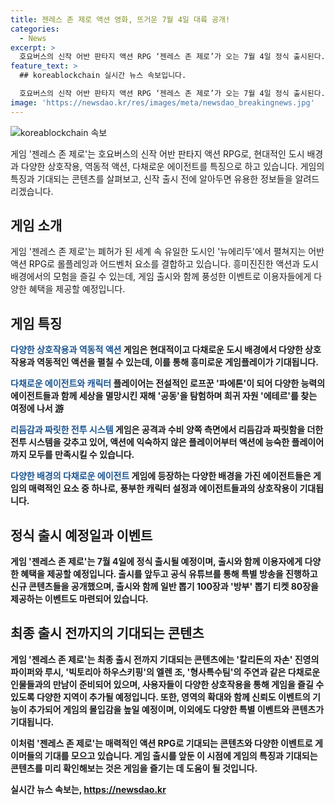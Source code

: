 ```yaml
---
title: 젠레스 존 제로 액션 영화, 뜨거운 7월 4일 대륙 공개!
categories:
  - News
excerpt: >
  호요버스의 신작 어반 판타지 액션 RPG ‘젠레스 존 제로’가 오는 7월 4일 정식 출시된다. 세계의 폐허 속에 위치한 ‘뉴에리두’에서 펼쳐지는 이 게임은 현대적 감각의 도시 배경과 다채로운 상호작용, 역동적 액션, 다양한 에이전트 등이 특징이다. 출시와 함께 이용자에게 다양한 이벤트와 혜택을 제공하며, 게임 내 새로운 지역과 기능이 추가되었다. 류웨이 대표와 ‘젠레스 존 제로’의 젠위 리 프로듀서 등이 같은 방송에 출연하여 게임의 특징과 콘텐츠를 소개했다. 이 게임은 7월 4일, 모바일과 PC, 플레이스테이션5 등 다양한 플랫폼에서 글로벌 동시 출시된다.
feature_text: >
  ## koreablockchain 실시간 뉴스 속보입니다.

  호요버스의 신작 어반 판타지 액션 RPG ‘젠레스 존 제로’가 오는 7월 4일 정식 출시된다. 세계의 폐허 속에 위치한 ‘뉴에리두’에서 펼쳐지는 이 게임은 현대적 감각의 도시 배경과 다채로운 상호작용, 역동적 액션, 다양한 에이전트 등이 특징이다. 출시와 함께 이용자에게 다양한 이벤트와 혜택을 제공하며, 게임 내 새로운 지역과 기능이 추가되었다. 류웨이 대표와 ‘젠레스 존 제로’의 젠위 리 프로듀서 등이 같은 방송에 출연하여 게임의 특징과 콘텐츠를 소개했다. 이 게임은 7월 4일, 모바일과 PC, 플레이스테이션5 등 다양한 플랫폼에서 글로벌 동시 출시된다.
image: 'https://newsdao.kr/res/images/meta/newsdao_breakingnews.jpg'
---
```


<p><img src="https://newsdao.kr/res/images/meta/newsdao_breakingnews.jpg" alt="koreablockchain 속보" /></p>

<p>게임 '젠레스 존 제로'는 호요버스의 신작 어반 판타지 액션 RPG로, 현대적인 도시 배경과 다양한 상호작용, 역동적 액션, 다채로운 에이전트를 특징으로 하고 있습니다. 게임의 특징과 기대되는 콘텐츠를 살펴보고, 신작 출시 전에 알아두면 유용한 정보들을 알려드리겠습니다.</p>

<h2 data-ke-size="size26">게임 소개</h2>

<p>게임 '젠레스 존 제로'는 폐허가 된 세계 속 유일한 도시인 '뉴에리두'에서 펼쳐지는 어반 액션 RPG로 롤플레잉과 어드벤처 요소를 결합하고 있습니다. 흥미진진한 액션과 도시 배경에서의 모험을 즐길 수 있는데, 게임 출시와 함께 풍성한 이벤트로 이용자들에게 다양한 혜택을 제공할 예정입니다.</p>

<p data-ke-size="size16"></p>

<h2 data-ke-size="size26">게임 특징</h2>

<p><b><span style="color: #1a5490;">다양한 상호작용과 역동적 액션</span><b>
게임은 현대적이고 다채로운 도시 배경에서 다양한 상호작용과 역동적인 액션을 펼칠 수 있는데, 이를 통해 흥미로운 게임플레이가 기대됩니다.</p>

<p><b><span style="color: #1a5490;">다채로운 에이전트와 캐릭터</span><b>
플레이어는 전설적인 로프꾼 '파에톤'이 되어 다양한 능력의 에이전트들과 함께 세상을 멸망시킨 재해 '공동'을 탐험하며 희귀 자원 '에테르'를 찾는 여정에 나서 游</p>

<p><b><span style="color: #1a5490;">리듬감과 짜릿한 전투 시스템</span><b>
게임은 공격과 수비 양쪽 측면에서 리듬감과 짜릿함을 더한 전투 시스템을 갖추고 있어, 액션에 익숙하지 않은 플레이어부터 액션에 능숙한 플레이어까지 모두를 만족시킬 수 있습니다.</p>

<p><b><span style="color: #1a5490;">다양한 배경의 다채로운 에이전트</span><b>
게임에 등장하는 다양한 배경을 가진 에이전트들은 게임의 매력적인 요소 중 하나로, 풍부한 캐릭터 설정과 에이전트들과의 상호작용이 기대됩니다.</p>

<p data-ke-size="size16"></p>

<h2 data-ke-size="size26">정식 출시 예정일과 이벤트</h2>

<p>게임 '젠레스 존 제로'는 7월 4일에 정식 출시될 예정이며, 출시와 함께 이용자에게 다양한 혜택을 제공할 예정입니다. 출시를 앞두고 공식 유튜브를 통해 특별 방송을 진행하고 신규 콘텐츠들을 공개했으며, 출시와 함께 일반 뽑기 100장과 '방부' 뽑기 티켓 80장을 제공하는 이벤트도 마련되어 있습니다.</p>

<p data-ke-size="size16"></p>

<h2 data-ke-size="size26">최종 출시 전까지의 기대되는 콘텐츠</h2>

<p>게임 '젠레스 존 제로'는 최종 출시 전까지 기대되는 콘텐츠에는 '칼리돈의 자손' 진영의 파이퍼와 루시, '빅토리아 하우스키핑'의 엘렌 조, '형사특수팀'의 주연과 같은 다채로운 인물들과의 만남이 준비되어 있으며, 사용자들이 다양한 상호작용을 통해 게임을 즐길 수 있도록 다양한 지역이 추가될 예정입니다. 또한, 영역의 확대와 함께 신뢰도 이벤트의 기능이 추가되어 게임의 몰입감을 높일 예정이며, 이외에도 다양한 특별 이벤트와 콘텐츠가 기대됩니다.</p>

<p data-ke-size="size16"></p>

<p>이처럼 '젠레스 존 제로'는 매력적인 액션 RPG로 기대되는 콘텐츠와 다양한 이벤트로 게이머들의 기대를 모으고 있습니다. 게임 출시를 앞둔 이 시점에 게임의 특징과 기대되는 콘텐츠를 미리 확인해보는 것은 게임을 즐기는 데 도움이 될 것입니다.</p>
실시간 뉴스 속보는, <a href="https://newsdao.kr" rel="dofollow">https://newsdao.kr</a>


